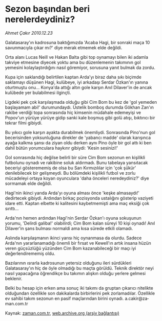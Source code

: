 # Sezon başından beri nerelerdeydiniz?

*Ahmet Çakır 2010.12.23*

<td class="columnist-detail">
<p>Galatasaray'ın kadrosuna baktığımızda 'Acaba Hagi, bir sonraki maça 10 savunmacıyla çıkar mı?' diye merak etmemek elde değildi.</p>
<p>
<div id="haberMetinDiv">
<p>Orta alanı Lucas Neill ve Hakan Balta gibi top oynamayı bilen iki adamla takviye etmesine diyecek yoktu ama bu düzenlemenin takımının gol yemesini kolaylaştırdığını nasıl göremiyor, sorusuna yanıt bulmak da zordu.
<p>Kupa için saklandığı belirtilen kaptan Arda'yı biraz daha sıkı biçimde saklamayı düşünen Hagi, kulübeye, iyi arkadaşı Serdar Özkan'ın yanına oturtmuştu onu... Konya'da attığı altın gole karşın Anıl Dilaver'in de ancak kulübede yer bulabilmesi ilginçti.
<p>Ligdeki pek çok karşılaşmada olduğu gibi Cim Bom bu kez de 'gol yemeden başlayamam abi!' durumundaydı. Üstelik bomboş durumda Gökhan Zan'ın rakibe verdiği topa sonrasında hiç kimsenin müdahale edemeyişi ve Popov'un yürüye yürüye gidip sanki kale boşmuş gibi golü atışı, bıktırıcı bir tekrar filmi gibiydi.
<p>Bu yıkıcı gole karşın ayakta durabilmek önemliydi. Sonrasında Pino'nun gol becerisinden yoksunluğuna direkler de 'yabancı madde' olarak karışınca ayağa kalkma şansı da ziyan oldu derken aynı Pino öyle bir gol attı ki ben dahil bütün yorumculara haykırır gibiydi: 'Kesin sesinizi!'
<p>Gol sonrasında hiç değilse belirli bir süre Cim Bom sezonun en kişilikli futbolunu oynadı ve rakibine soluk aldırmadı. Bunu tabelaya yansıtacak beceriyi gösterememiş de olsa bu Sarı Kırmızılılar için 'çok şükür' denilebilecek bir gelişmeydi. Bu bölümdeki kişilikli futbol ve zorlu mücadeleyi ortaya koyan oyunculara 'daha önceleri neredeydiniz?' diye sormamak elde değildi.
<p>Hagi'nin ikinci yarıda Arda'yı oyuna alması önce 'keşke almasaydı!' dedirtecek gibiydi. Ardından birkaç pozisyonda ustalığını gösterip vaziyeti idare etti. Kaptan elbette ki kalitesini kaybetmemişti ama maç eksiği çok sırıttı...
<p>Arda'nın hemen ardından Hagi'nin Serdar Özkan'ı oyuna sokuşunun yorumu, 'Delirdi galiba!' olabilirdi; Cim Bom kalan süreyi 10 kişi oynadı! Anıl Dilaver'in şans bulması normaldi ama kısa sürede etkili olamadı.
<p>Aslında karşılaşmanın ikinci yarısı hiç oynanmasa da olurdu. Sadece Arda'nın yararlanamadığı önemli bir fırsat ve Kewell'ın artık insana hüzün veren güçsüzlüğü yüzünden Cim Bom kazanabileceği bir maçı iyi değerlendirememiş oldu.
<p>Bazılarının ısrarla kadrosunun yetersiz olduğunu ileri sürdükleri Galatasaray'ın hiç de öyle olmadığı bu maçta görüldü. Teknik direktör neyi nasıl yapacağına öğrendikçe bu takımın alışkın olduğu yerlere gelmesi beklenir.
<p>Belki bu hesap için erken ama sonuç iki takımı da gruptan çıkarıcı nitelikte olduğundan özellikle son dakikalarda birbirlerini pek zorlamadılar. Özellikle ev sahibi takım sezonun en pasif maçlarından birini oynadı. a.cakir@za­man.com.tr </p></p></p></p></p></p></p></p></p></p></div>
</p>
<a href="http://web.archive.org/web/20110111091920/mailto:a.cakir@zaman.com.tr">
</a></td>

Kaynak: [zaman.com.tr](http://zaman.com.tr/yazar.do?yazino=1068866), [web.archive.org (arşiv bağlantısı)](http://web.archive.org/web/20110111091920/http://www.zaman.com.tr:80/yazar.do?yazino=1068866)
